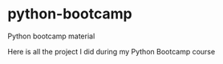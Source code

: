 
# python-bootcamp
Python bootcamp material


Here is all the project I did during my Python Bootcamp course
